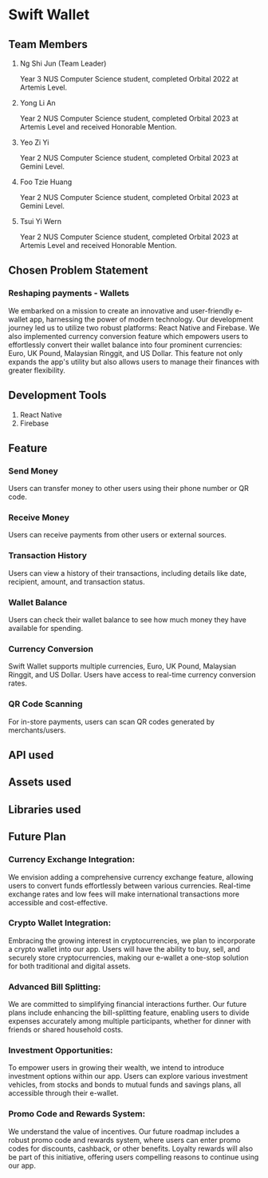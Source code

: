 # Swift Wallet


## Team Members
1) Ng Shi Jun (Team Leader)
   
   Year 3 NUS Computer Science student, completed Orbital 2022 at Artemis Level.
2) Yong Li An
   
   Year 2 NUS Computer Science student, completed Orbital 2023 at Artemis Level and received Honorable Mention.
3) Yeo Zi Yi
   
   Year 2 NUS Computer Science student, completed Orbital 2023 at Gemini Level.
4) Foo Tzie Huang
   
   Year 2 NUS Computer Science student, completed Orbital 2023 at Gemini Level.
5) Tsui Yi Wern
   
   Year 2 NUS Computer Science student, completed Orbital 2023 at Artemis Level and received Honorable Mention.


## Chosen Problem Statement
### Reshaping payments - Wallets
We embarked on a mission to create an innovative and user-friendly e-wallet app, harnessing the power of modern technology. Our development journey led us to utilize two robust platforms: React Native and Firebase. We also implemented currency conversion feature which empowers users to effortlessly convert their wallet balance into four prominent currencies: Euro, UK Pound, Malaysian Ringgit, and US Dollar. This feature not only expands the app's utility but also allows users to manage their finances with greater flexibility.


## Development Tools
1) React Native
2) Firebase


## Feature
### Send Money
Users can transfer money to other users using their phone number or QR code.

### Receive Money
Users can receive payments from other users or external sources.

### Transaction History
Users can view a history of their transactions, including details like date, recipient, amount, and transaction status.

### Wallet Balance
Users can check their wallet balance to see how much money they have available for spending.

### Currency Conversion
Swift Wallet supports multiple currencies, Euro, UK Pound, Malaysian Ringgit, and US Dollar. Users have access to real-time currency conversion rates.

### QR Code Scanning
For in-store payments, users can scan QR codes generated by merchants/users.

## API used


## Assets used


## Libraries used


## Future Plan
### Currency Exchange Integration:
We envision adding a comprehensive currency exchange feature, allowing users to convert funds effortlessly between various currencies. Real-time exchange rates and low fees will make international transactions more accessible and cost-effective.

### Crypto Wallet Integration:
Embracing the growing interest in cryptocurrencies, we plan to incorporate a crypto wallet into our app. Users will have the ability to buy, sell, and securely store cryptocurrencies, making our e-wallet a one-stop solution for both traditional and digital assets.

### Advanced Bill Splitting:
We are committed to simplifying financial interactions further. Our future plans include enhancing the bill-splitting feature, enabling users to divide expenses accurately among multiple participants, whether for dinner with friends or shared household costs.

### Investment Opportunities:
To empower users in growing their wealth, we intend to introduce investment options within our app. Users can explore various investment vehicles, from stocks and bonds to mutual funds and savings plans, all accessible through their e-wallet.

### Promo Code and Rewards System:
We understand the value of incentives. Our future roadmap includes a robust promo code and rewards system, where users can enter promo codes for discounts, cashback, or other benefits. Loyalty rewards will also be part of this initiative, offering users compelling reasons to continue using our app.
